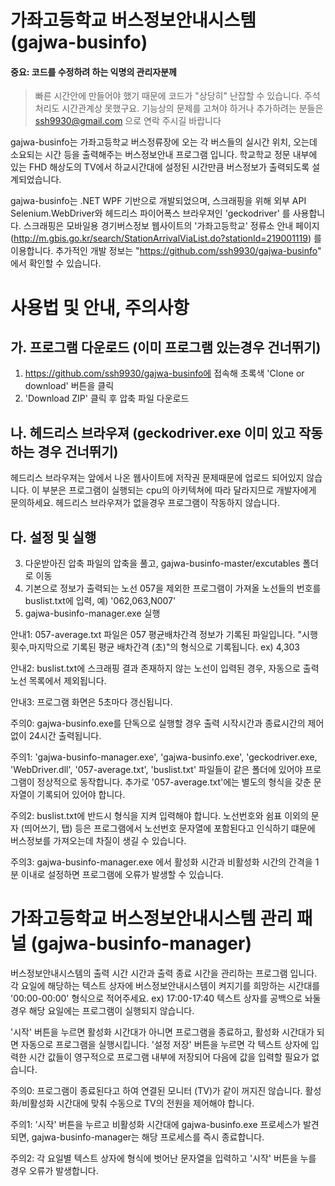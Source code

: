 # 가좌고등학교 버스정보안내시스템 (gajwa-businfo)

#### 중요: 코드를 수정하려 하는 익명의 관리자분께
> 빠른 시간안에 만들어야 했기 때문에 코드가 "상당히" 난잡할 수 있습니다. 주석처리도 시간관계상 못했구요. 
> 기능상의 문제를 고쳐야 하거나 추가하려는 분들은 ssh9930@gmail.com 으로 연락 주시길 바랍니다
 

gajwa-businfo는 가좌고등학교 버스정류장에 오는 각 버스들의 실시간 위치, 오는데 소요되는 시간 등을
출력해주는 버스정보안내 프로그램 입니다. 학교학교 정문 내부에 있는 FHD 해상도의 TV에서 하교시간대에
설정된 시간만큼 버스정보가 출력되도록 설계되었습니다.

gajwa-businfo는 .NET WPF 기반으로 개발되었으며, 스크래핑을 위해 외부 API Selenium.WebDriver와 헤드리스 파이어폭스 브라우져인 'geckodriver' 를 사용합니다.
스크래핑은 모바일용 경기버스정보 웹사이트의 '가좌고등학교' 정류소 안내 페이지 (http://m.gbis.go.kr/search/StationArrivalViaList.do?stationId=219001119)
를 이용합니다. 추가적인 개발 정보는 "https://github.com/ssh9930/gajwa-businfo" 에서 확인할 수 있습니다.

# 사용법 및 안내, 주의사항

## 가. 프로그램 다운로드 (이미 프로그램 있는경우 건너뛰기)
1. https://github.com/ssh9930/gajwa-businfo에 접속해 초록색 'Clone or download' 버튼을 클릭
2. 'Download ZIP' 클릭 후 압축 파일 다운로드

## 나. 헤드리스 브라우져 (geckodriver.exe 이미 있고 작동하는 경우 건너뛰기)
헤드리스 브라우져는 앞에서 나온 웹사이트에 저작권 문제때문에 업로드 되어있지 않습니다.
이 부분은 프로그램이 실행되는 cpu의 아키텍쳐에 따라 달라지므로 개발자에게 문의하세요. 헤드리스 브라우져가 없을경우 프로그램이 작동하지 않습니다.

## 다. 설정 및 실행
3. 다운받아진 압축 파일의 압축을 풀고, gajwa-businfo-master/excutables 폴더로 이동
4. 기본으로 정보가 출력되는 노선 057을 제외한 프로그램이 가져올 노선들의 번호를 buslist.txt에 입력, 예) '062,063,N007'
5. gajwa-businfo-manager.exe 실행

안내1: 057-average.txt 파일은 057 평균배차간격 정보가 기록된 파일입니다.
"시행횟수,마지막으로 기록된 평균 배차간격 (초)"의 형식으로 기록됩니다. ex) 4,303

안내2: buslist.txt에 스크래핑 결과 존재하지 않는 노선이 입력된 경우, 자동으로 출력 노선 목록에서 제외됩니다.

안내3: 프로그램 화면은 5초마다 갱신됩니다.

주의0: gajwa-businfo.exe를 단독으로 실행할 경우 출력 시작시간과 종료시간의 제어 없이 24시간 출력됩니다. 

주의1: 'gajwa-businfo-manager.exe', 'gajwa-businfo.exe', 'geckodriver.exe, 'WebDriver.dll', '057-average.txt', 'buslist.txt'
파일들이 같은 폴더에 있어야 프로그램이 정상적으로 동작합니다. 추가로 '057-average.txt'에는 별도의 형식을 갖춘 문자열이 기록되어 있어야 합니다.

주의2: buslist.txt에 반드시 형식을 지켜 입력해야 합니다. 노선번호와 쉼표 이외의 문자 (띄어쓰기, 탭) 등은
프로그램에서 노선번호 문자열에 포함된다고 인식하기 떄문에 버스정보를 가져오는데 차질이 생길 수 있습니다.

주의3: gajwa-businfo-manager.exe 에서 활성화 시간과 비활성화 시간의 간격을 1분 이내로 설정하면 프로그램에 오류가 발생할 수 있습니다.

# 가좌고등학교 버스정보안내시스템 관리 패널 (gajwa-businfo-manager)

버스정보안내시스템의 출력 시간 시간과 출력 종료 시간을 관리하는 프로그램 입니다. 
각 요일에 해당하는 텍스트 상자에 버스정보안내시스템이 켜지기를 희망하는 시간대를 '00:00-00:00' 형식으로 적어주세요. ex) 17:00-17:40
텍스트 상자를 공백으로 놔둘경우 해당 요일에는 프로그램이 실행되지 않습니다.

'시작' 버튼을 누르면 활성화 시간대가 아니면 프로그램을 종료하고, 활성화 시간대가 되면 자동으로 프로그램을 실행시킵니다.
'설정 저장' 버튼을 누르면 각 텍스트 상자에 입력한 시간 값들이 영구적으로 프로그램 내부에 저장되어
다음에 값을 입력할 필요가 없습니다.

주의0: 프로그램이 종료된다고 하여 연결된 모니터 (TV)가 같이 꺼지진 않습니다. 활성화/비활성화 시간대에 맞춰 수동으로 TV의 전원을 제어해야 합니다.

주의1: '시작' 버튼을 누르고 비활성화 시간대에 gajwa-businfo.exe 프로세스가 발견되면, gajwa-businfo-manager는 해당 프로세스를 즉시 종료합니다.

주의2: 각 요일별 텍스트 상자에 형식에 벗어난 문자열을 입력하고 '시작' 버튼을 누를 경우 오류가 발생합니다.










